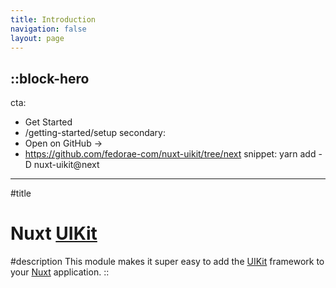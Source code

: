 ```yaml
---
title: Introduction
navigation: false
layout: page
---
```


::block-hero
---
cta:
  - Get Started
  - /getting-started/setup
secondary:
  - Open on GitHub →
  - https://github.com/fedorae-com/nuxt-uikit/tree/next
snippet: yarn add -D nuxt-uikit@next
---

#title
# Nuxt [UIKit](https://github.com/uikit/uikit)

#description
This module makes it super easy to add the [UIKit](https://getuikit.com) framework to your [Nuxt](https://nuxt.com) application.
::
